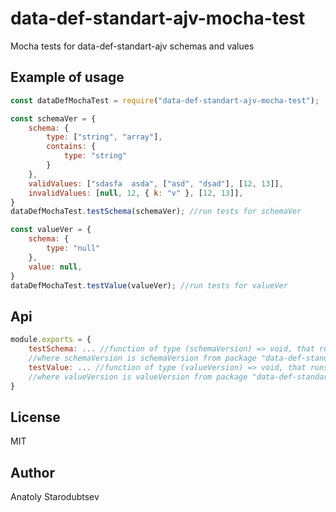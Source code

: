 # data-def-standart-ajv-mocha-test
Mocha tests for data-def-standart-ajv schemas and values


## Example of usage
```javascript
const dataDefMochaTest = require("data-def-standart-ajv-mocha-test");

const schemaVer = {
    schema: {
        type: ["string", "array"],
        contains: {
            type: "string"
        }
    },
    validValues: ["sdasfa  asda", ["asd", "dsad"], [12, 13]],
    invalidValues: [null, 12, { k: "v" }, [12, 13]],
}
dataDefMochaTest.testSchema(schemaVer); //run tests for schemaVer

const valueVer = {
    schema: {
        type: "null"
    },
    value: null,
}
dataDefMochaTest.testValue(valueVer); //run tests for valueVer
```


## Api
```javascript
module.exports = {
    testSchema: ... //function of type (schemaVersion) => void, that runs mocha tests of schemaVersion,
    //where schemaVersion is schemaVersion from package "data-def-standart-ajv"
    testValue: ... //function of type (valueVersion) => void, that runs mocha tests of valueVersion,
    //where valueVersion is valueVersion from package "data-def-standart-ajv"
}
```

## License 
MIT


## Author
Anatoly Starodubtsev